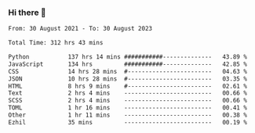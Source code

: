 ### Hi there 👋

<!--
**dominoto/dominoto** is a ✨ _special_ ✨ repository because its `README.md` (this file) appears on your GitHub profile.

Here are some ideas to get you started:

- 🔭 I’m currently working on ...
- 🌱 I’m currently learning ...
- 👯 I’m looking to collaborate on ...
- 🤔 I’m looking for help with ...
- 💬 Ask me about ...
- 📫 How to reach me: ...
- 😄 Pronouns: ...
- ⚡ Fun fact: ...
-->
<!--START_SECTION:waka-->

```txt
From: 30 August 2021 - To: 30 August 2023

Total Time: 312 hrs 43 mins

Python           137 hrs 14 mins ###########--------------   43.89 %
JavaScript       134 hrs         ###########--------------   42.85 %
CSS              14 hrs 28 mins  #------------------------   04.63 %
JSON             10 hrs 28 mins  #------------------------   03.35 %
HTML             8 hrs 9 mins    #------------------------   02.61 %
Text             2 hrs 4 mins    -------------------------   00.66 %
SCSS             2 hrs 4 mins    -------------------------   00.66 %
TOML             1 hr 16 mins    -------------------------   00.41 %
Other            1 hr 11 mins    -------------------------   00.38 %
Ezhil            35 mins         -------------------------   00.19 %
```

<!--END_SECTION:waka-->
